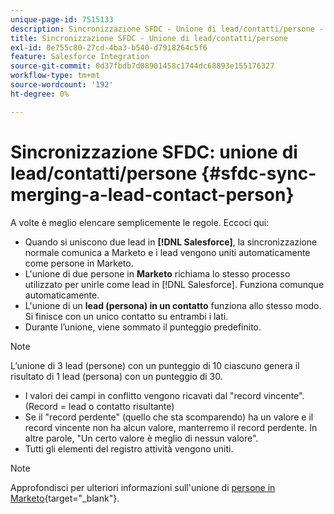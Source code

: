 ```yaml
---
unique-page-id: 7515133
description: Sincronizzazione SFDC - Unione di lead/contatti/persone - Documenti Marketo - Documentazione del prodotto
title: Sincronizzazione SFDC - Unione di lead/contatti/persone
exl-id: 0e755c80-27cd-4ba3-b540-d7918264c5f6
feature: Salesforce Integration
source-git-commit: 0d37fbdb7d08901458c1744dc68893e155176327
workflow-type: tm+mt
source-wordcount: '192'
ht-degree: 0%

---
```


# Sincronizzazione SFDC: unione di lead/contatti/persone {#sfdc-sync-merging-a-lead-contact-person}

A volte è meglio elencare semplicemente le regole. Eccoci qui:

* Quando si uniscono due lead in **[!DNL Salesforce]**, la sincronizzazione normale comunica a Marketo e i lead vengono uniti automaticamente come persone in Marketo.
* L&#39;unione di due persone in **Marketo** richiama lo stesso processo utilizzato per unirle come lead in [!DNL Salesforce]. Funziona comunque automaticamente.
* L&#39;unione di un **lead (persona) in un contatto** funziona allo stesso modo. Si finisce con un unico contatto su entrambi i lati.
* Durante l’unione, viene sommato il punteggio predefinito.

>[!NOTE]
>
>L’unione di 3 lead (persone) con un punteggio di 10 ciascuno genera il risultato di 1 lead (persona) con un punteggio di 30.

* I valori dei campi in conflitto vengono ricavati dal &quot;record vincente&quot;. (Record = lead o contatto risultante)
* Se il &quot;record perdente&quot; (quello che sta scomparendo) ha un valore e il record vincente non ha alcun valore, manterremo il record perdente. In altre parole, &quot;Un certo valore è meglio di nessun valore&quot;.
* Tutti gli elementi del registro attività vengono uniti.

>[!NOTE]
>
>Approfondisci per ulteriori informazioni sull&#39;unione di [persone in Marketo](/help/marketo/product-docs/core-marketo-concepts/smart-lists-and-static-lists/managing-people-in-smart-lists/find-and-merge-duplicate-people.md){target="_blank"}.
